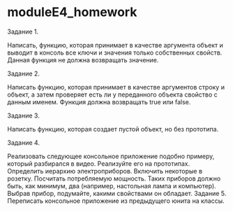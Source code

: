# moduleE4_homework
Задание 1.

Написать, функцию, которая принимает в качестве аргумента объект и выводит
 в консоль все ключи и значения только собственных свойств. Данная функция
 не должна возвращать значение.

Задание 2.

Написать функцию, которая принимает в качестве аргументов строку и объект,
 а затем проверяет есть ли у переданного объекта свойство с данным именем.
 Функция должна возвращать true или false.

Задание 3.

Написать функцию, которая создает пустой объект, но без прототипа.

Задание 4.

 Реализовать следующее консольное приложение подобно примеру, который
разбирался в видео. Реализуйте его на прототипах.
 Определить иерархию электроприборов. Включить некоторые в розетку.
Посчитать потребляемую мощность. 
 Таких приборов должно быть, как минимум, два (например, настольная
лампа и компьютер). Выбрав прибор, подумайте, какими свойствами он
обладает.
Задание 5.
Переписать консольное приложение из предыдущего юнита на классы.
